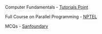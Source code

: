 Computer Fundamentals - [Tutorials Point](https://youtube.com/playlist?list=PLWPirh4EWFpF_2T13UeEgZWZHc8nHBuXp&feature=shared)<br>

Full Course on Parallel Programming - [NPTEL](https://youtube.com/playlist?list=PLJ5C_6qdAvBFMAko9JTyDJDIt1W48Sxmg&feature=shared)<br>

MCQs - [Sanfoundary](https://www.sanfoundry.com/1000-computer-fundamentals-questions-answers/)


